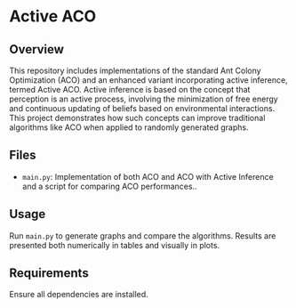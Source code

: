 # Active ACO

## Overview
This repository includes implementations of the standard Ant Colony Optimization (ACO) and an enhanced variant incorporating active inference, termed Active ACO. Active inference is based on the concept that perception is an active process, involving the minimization of free energy and continuous updating of beliefs based on environmental interactions. This project demonstrates how such concepts can improve traditional algorithms like ACO when applied to randomly generated graphs.

## Files
- `main.py`: Implementation of both ACO and ACO with Active Inference and a script for comparing ACO performances..

## Usage
Run `main.py` to generate graphs and compare the algorithms. Results are presented both numerically in tables and visually in plots.

## Requirements
Ensure all dependencies are installed.
